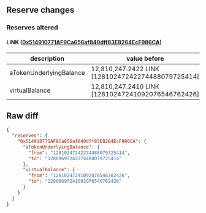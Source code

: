 ## Reserve changes

### Reserves altered

#### LINK ([0x514910771AF9Ca656af840dff83E8264EcF986CA](https://etherscan.io/address/0x514910771AF9Ca656af840dff83E8264EcF986CA))

| description | value before | value after |
| --- | --- | --- |
| aTokenUnderlyingBalance | 12,810,247.2422 LINK [12810247242274488079725414] | 12,809,697.2422 LINK [12809697242274488079725414] |
| virtualBalance | 12,810,247.2410 LINK [12810247241092076546762426] | 12,809,697.2410 LINK [12809697241092076546762426] |


## Raw diff

```json
{
  "reserves": {
    "0x514910771AF9Ca656af840dff83E8264EcF986CA": {
      "aTokenUnderlyingBalance": {
        "from": "12810247242274488079725414",
        "to": "12809697242274488079725414"
      },
      "virtualBalance": {
        "from": "12810247241092076546762426",
        "to": "12809697241092076546762426"
      }
    }
  }
}
```
